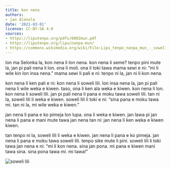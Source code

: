 ```yaml
---
title: kon nena
authors:
- jan Alonola
date: '2021-03-01'
license: CC-BY-SA 4.0
sources:
- https://liputenpo.org/pdfs/0002mun.pdf
- https://liputenpo.org/lipu/nanpa-mun/
- https://commons.wikimedia.org/wiki/File:Lipu_tenpo_nanpa_mun_-_soweli_lili.png
---
```


lon ma Selonka la, kon nena li lon nena. kon nena li seme? tenpo pini mute la, jan pi pali nena li lon. ona li moli. ona li toki tawa mama sewi e ni: “mi li wile kin lon insa nena.” mama sewi li pali e ni: tenpo ni la, jan ni li kon nena.

kon nena li ken pali e ni: kon nena li soweli lili. lon insa nena la, jan pi pali nena li wile weka e kiwen. taso, ona li ken ala weka e kiwen. kon nena li lon. kon nena li soweli lili. jan pi pali nena li pana e moku tawa soweli lili. tan ni la, soweli lili li weka e kiwen. soweli lili li toki e ni: “sina pana e moku tawa mi. tan ni la, mi wile weka e kiwen.”

jan nena li pana e ko pimeja lon lupa. ona li weka e kiwen. jan lawa pi jan nena li pana e mani mute tawa jan nena tan ni: jan nena li ken weka e kiwen kiwen.

tan tenpo ni la, soweli lili li weka e kiwen. jan nena li pana e ko pimeja. jan nena li pana e moku tawa soweli lili. tenpo sike mute li pini. soweli lili li toki tawa jan nena e ni: “mi li kon nena. sina jan pona. mi pana e kiwen mani tawa sina. sina pona tawa mi. mi tawa!”

![soweli lili](https://upload.wikimedia.org/wikipedia/commons/e/e3/Lipu_tenpo_nanpa_mun_-_soweli_lili.png)